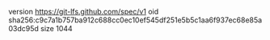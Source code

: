 version https://git-lfs.github.com/spec/v1
oid sha256:c9c7a1b757ba912c688cc0ec10ef545df251e5b5c1aa6f937ec68e85a03dc95d
size 1044
